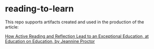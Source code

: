 # reading-to-learn

This repo supports artifacts created and used in the production of the article:

[How Active Reading and Reflection Lead to an Exceptional Education, at Education on Education, by Jeannine Proctor](https://open.substack.com/pub/educationoneducation/p/shifting-to-personalized-learning?utm_campaign=post&utm_medium=web)
